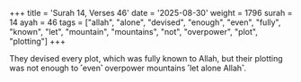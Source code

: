 +++
title = 'Surah 14, Verses 46'
date = '2025-08-30'
weight = 1796
surah = 14
ayah = 46
tags = ["allah", "alone", "devised", "enough", "even", "fully", "known", "let", "mountain", "mountains", "not", "overpower", "plot", "plotting"]
+++

They devised every plot, which was fully known to Allah, but their plotting was not enough to ˹even˺ overpower mountains ˹let alone Allah˺.